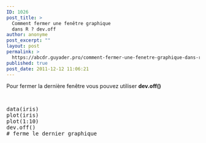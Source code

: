 ```yaml
---
ID: 1026
post_title: >
  Comment fermer une fenêtre graphique
  dans R ? dev.off
author: anonyme
post_excerpt: ""
layout: post
permalink: >
  https://abcdr.guyader.pro/comment-fermer-une-fenetre-graphique-dans-r-dev.off
published: true
post_date: 2011-12-12 11:06:21
---
```

Pour fermer la dernière fenêtre vous pouvez utiliser <strong>dev.off()</strong> <pre lang='rsplus'><br /><p>data(iris)<br />plot(iris)<br />plot(1:10)<br />dev.off() # ferme le dernier graphique</p></pre>